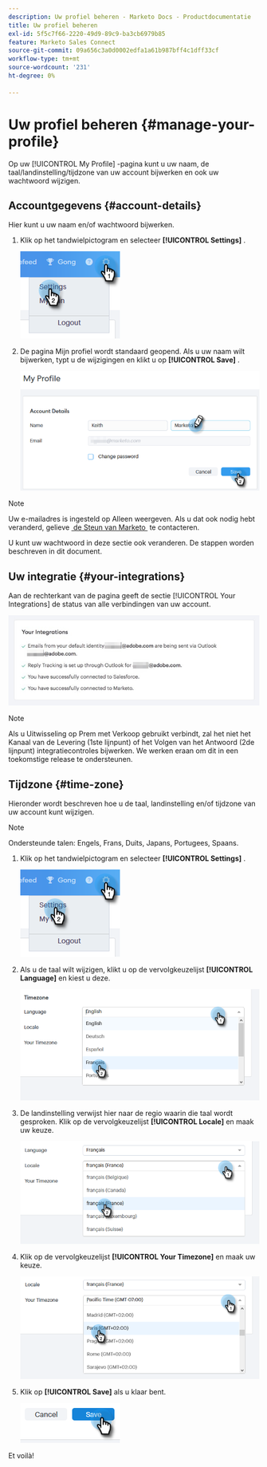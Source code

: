 ```yaml
---
description: Uw profiel beheren - Marketo Docs - Productdocumentatie
title: Uw profiel beheren
exl-id: 5f5c7f66-2220-49d9-89c9-ba3cb6979b85
feature: Marketo Sales Connect
source-git-commit: 09a656c3a0d0002edfa1a61b987bff4c1dff33cf
workflow-type: tm+mt
source-wordcount: '231'
ht-degree: 0%

---
```


# Uw profiel beheren {#manage-your-profile}

Op uw [!UICONTROL My Profile] -pagina kunt u uw naam, de taal/landinstelling/tijdzone van uw account bijwerken en ook uw wachtwoord wijzigen.

## Accountgegevens {#account-details}

Hier kunt u uw naam en/of wachtwoord bijwerken.

1. Klik op het tandwielpictogram en selecteer **[!UICONTROL Settings]** .

   ![](assets/manage-your-profile-1.png)

1. De pagina Mijn profiel wordt standaard geopend. Als u uw naam wilt bijwerken, typt u de wijzigingen en klikt u op **[!UICONTROL Save]** .

   ![](assets/manage-your-profile-2.png)

>[!NOTE]
>
>Uw e-mailadres is ingesteld op Alleen weergeven. Als u dat ook nodig hebt veranderd, gelieve [&#x200B; de Steun van Marketo &#x200B;](https://nation.marketo.com/t5/Support/ct-p/Support) te contacteren.

U kunt uw wachtwoord in deze sectie ook veranderen. De stappen worden beschreven in dit document.

## Uw integratie {#your-integrations}

Aan de rechterkant van de pagina geeft de sectie [!UICONTROL Your Integrations] de status van alle verbindingen van uw account.

![](assets/manage-your-profile-3.png)

>[!NOTE]
>
>Als u Uitwisseling op Prem met Verkoop gebruikt verbindt, zal het niet het Kanaal van de Levering (1ste lijnpunt) of het Volgen van het Antwoord (2de lijnpunt) integratiecontroles bijwerken. We werken eraan om dit in een toekomstige release te ondersteunen.

## Tijdzone {#time-zone}

Hieronder wordt beschreven hoe u de taal, landinstelling en/of tijdzone van uw account kunt wijzigen.

>[!NOTE]
>
>Ondersteunde talen: Engels, Frans, Duits, Japans, Portugees, Spaans.

1. Klik op het tandwielpictogram en selecteer **[!UICONTROL Settings]** .

   ![](assets/manage-your-profile-4.png)

1. Als u de taal wilt wijzigen, klikt u op de vervolgkeuzelijst **[!UICONTROL Language]** en kiest u deze.

   ![](assets/manage-your-profile-5.png)

1. De landinstelling verwijst hier naar de regio waarin die taal wordt gesproken. Klik op de vervolgkeuzelijst **[!UICONTROL Locale]** en maak uw keuze.

   ![](assets/manage-your-profile-6.png)

1. Klik op de vervolgkeuzelijst **[!UICONTROL Your Timezone]** en maak uw keuze.

   ![](assets/manage-your-profile-7.png)

1. Klik op **[!UICONTROL Save]** als u klaar bent.

   ![](assets/manage-your-profile-8.png)

Et voilà!
